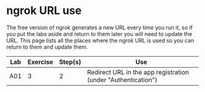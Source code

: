 # ngrok URL use

The free version of ngrok generates a new URL every time you run it, so if you put the labs aside and return to them later you will need to update the URL. This page lists all the places where the ngrok URL is used so you can return to them and update them.

| Lab | Exercise | Step(s) | Use |
|---|---|---|--|
| A01 | 3 | 2 | Redirect URL in the app registration (under "Authentication") |
